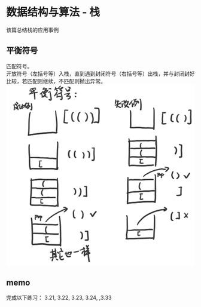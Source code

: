 # 数据结构与算法 - 栈
该篇总结栈的应用事例
## 平衡符号
匹配符号。  
开放符号（左括号等）入栈，直到遇到封闭符号（右括号等）出栈，并与封闭封好比较，若匹配则继续，不匹配则抛出异常。
![平衡符号](./img/平衡符号.png)

## memo
完成以下练习：
3.21, 3.22, 3.23, 3.24, ,3.33